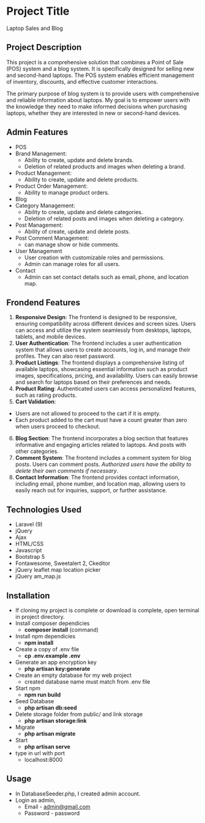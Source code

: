 
# Project Title

Laptop Sales and Blog

## Project Description

This project is a comprehensive solution that combines a Point of Sale (POS) system and a blog system. It is specifically designed for selling new and second-hand laptops. The POS system enables efficient management of inventory, discounts, and effective customer interactions.

The primary purpose of blog system is to provide users with comprehensive and reliable information about laptops. My goal is to empower users with the knowledge they need to make informed decisions when purchasing laptops, whether they are interested in new or second-hand devices.

## Admin Features

- POS
- Brand Management:
  - Ability to create, update and delete brands.
  - Deletion of related products and images when deleting a brand.
- Product Management:
  - Ability to create, update and delete products.
- Product Order Management:
  - Ability to manage product orders.
- Blog
- Category Management:
  - Ability to create, update and delete categories.
  - Deletion of related posts and images when deleting a category. 
- Post Management:
  - Ability of create, update and delete posts.
- Post Comment Management:
  - can manage show or hide comments.
- User Management                                 
  - User creation with customizable roles and permissions.
  - Admin can manage roles for all users.
- Contact 
  - Admin can set contact details such as email, phone, and location map.

## Frondend Features

1. **Responsive Design**: The frontend is designed to be responsive, ensuring compatibility across different devices and screen sizes. Users can access and utilize the system seamlessly from desktops, laptops, tablets, and mobile devices.
2. **User Authentication**: The frontend includes a user authentication system that allows users to create accounts, log in, and manage their profiles. They can also reset password.
3. **Product Listings**: The frontend displays a comprehensive listing of available laptops, showcasing essential information such as product images, specifications, pricing, and availability. Users can easily browse and search for laptops based on their preferences and needs.
4. **Product Rating**: Authenticated users can access personalized features, such as rating products.
5. **Cart Validation**: 
  - Users are not allowed to proceed to the cart if it is empty.
  - Each product added to the cart must have a count greater than zero when users proceed to checkout. 
6. **Blog Section**:  The frontend incorporates a blog section that features informative and engaging articles related to laptops. And posts with other categories.
7. **Comment System**: The frontend includes a comment system for blog posts. Users can comment posts. *Authorized users have the ability to delete their own comments if necessary*.
8. **Contact Information**: The frontend provides contact information, including email, phone number, and location map, allowing users to easily reach out for inquiries, support, or further assistance.


## Technologies Used 

- Laravel (9)
- jQuery 
- Ajax
- HTML/CSS
- Javascript
- Bootstrap 5
- Fontawesome, Sweetalert 2, Ckeditor
- jQuery leaflet map location picker
- jQuery am_map.js

## Installation

- If cloning my project is complete or download is complete, open terminal in project directory.
- Install composer dependicies
  - **composer install** (command)
- Install npm dependicies
  - **npm install**
- Create a copy of .env file
  - **cp .env.example .env**
- Generate an app encryption key
  - **php artisan key:generate**
- Create an empty database for my web project
  - created database name must match from .env file
- Start npm 
  - **npm run build**
- Seed Database
  - **php artisan db:seed**
- Delete storage folder from public/ and link storage
  - **php artisan storage:link**
- Migrate
  - **php artisan migrate**
- Start 
  - **php artisan serve**
- type in url with port 
  - localhost:8000

## Usage

- In DatabaseSeeder.php, I created admin account.
- Login as admin,
  - Email - admin@gmail.com
  - Password - password

